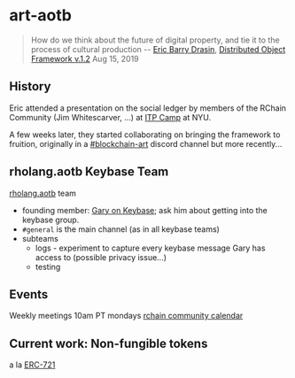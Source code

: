 # art-aotb

> How do we think about the future of digital property, and tie it to the process of cultural production
> -- [Eric Barry Drasin](http://www.ericbarrydrasin.com),  [Distributed Object Framework v.1.2](http://www.ericbarrydrasin.com/portfolio/1274/) Aug 15, 2019

## History

Eric attended a presentation on the social ledger by members of the RChain Community (Jim Whitescarver, ...) at [ITP Camp](https://itp.nyu.edu/camp2019/) at NYU.

A few weeks later, they started collaborating on bringing the framework to fruition,
originally in a [#blockchain-art](https://discordapp.com/channels/257555930173014017/597843118536130569)
discord channel but more recently...

## rholang.aotb Keybase Team

[rholang.aotb](https://keybase.io/team/rholang.aotb) team
 - founding member: [Gary on Keybase](https://keybase.io/garycoulter); ask him about getting into the keybase group.
 - `#general` is the main channel (as in all keybase teams)
 - subteams
   - logs - experiment to capture every keybase message Gary has access to (possible privacy issue...)
   - testing

## Events

Weekly meetings 10am PT mondays
[rchain community calendar](https://calendar.google.com/calendar/embed?src=2cj152c9nidh6glpr1d5g4eq28@group.calendar.google.com&pli=1)

## Current work: Non-fungible tokens

a la [ERC-721](http://erc721.org/)
